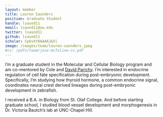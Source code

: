 ```yaml
---
layout: member
title: Lauren Saunders
position: Graduate Student
handle: lsaund11
email: lsaund11@uw.edu
twitter: lsaund11
github: lsaund11
scholar: Cp6vXY8AAAAJ&hl
image: /images/team/lauren-saunders.jpeg
#cv: /pdfs/team/jose-mcfaline-cv.pdf
---
```


I’m a graduate student in the Molecular and Cellular Biology program and am co-mentored by Cole and [David Parichy](http://dparichy.as.virginia.edu/). I’m interested in endocrine regulation of cell fate specification during post-embryonic development. Specifically, I’m studying how thyroid hormone, a common endocrine signal, coordinates neural crest derived lineages during post-embryonic development in zebrafish.

I received a B.A. in Biology from St. Olaf College. And before starting graduate school, I studied blood vessel development and morphogenesis in Dr. Victoria Bautch’s lab at UNC-Chapel Hill.